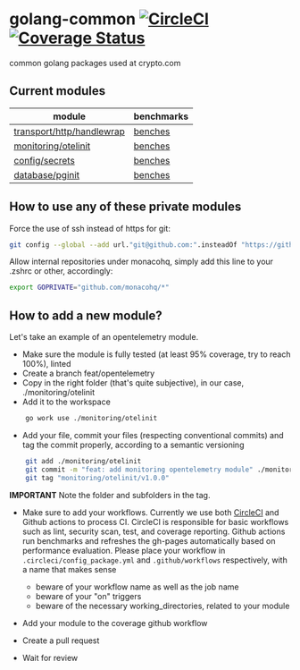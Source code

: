 # golang-common [![CircleCI](https://circleci.com/gh/monacohq/golang-common/tree/main.svg?style=shield&circle-token=daf1da839b5c2715ecf6e86532718dd83c4e5ca1)](https://circleci.com/gh/monacohq/golang-common/tree/main)[![Coverage Status](https://coveralls.io/repos/github/monacohq/golang-common/badge.svg?t=cPxXZ8)](https://coveralls.io/github/monacohq/golang-common)

common golang packages used at crypto.com

## Current modules

| module                      | benchmarks |
|---|---|
| [transport/http/handlewrap](transport/http/handlewrap) | [benches](https://turbo-winner-7f9425af.pages.github.io/transport/http/handlerwrap/) |
| [monitoring/otelinit](monitoring/otelinit) | [benches](https://turbo-winner-7f9425af.pages.github.io/monitoring/otelinit) |
| [config/secrets](config/secrets) | [benches](https://turbo-winner-7f9425af.pages.github.io/config/secrets) |
| [database/pginit](database/pginit) | [benches](https://turbo-winner-7f9425af.pages.github.io/database/pginit) |

## How to use any of these private modules

Force the use of ssh instead of https for git:

```bash
git config --global --add url."git@github.com:".insteadOf "https://github.com/"
```

Allow internal repositories under monacohq, simply add this line to your .zshrc or other, accordingly:

```bash
export GOPRIVATE="github.com/monacohq/*"
```

## How to add a new module?

Let's take an example of an opentelemetry module.

- Make sure the module is fully tested (at least 95% coverage, try to reach 100%), linted
- Create a branch feat/opentelemetry
- Copy in the right folder (that's quite subjective), in our case, ./monitoring/otelinit
- Add it to the workspace

```bash
    go work use ./monitoring/otelinit
```

- Add your file, commit your files (respecting conventional commits) and tag the commit properly, according to a semantic versioning

```bash
    git add ./monitoring/otelinit
    git commit -m "feat: add monitoring opentelemetry module" ./monitoring/otelinit
    git tag "monitoring/otelinit/v1.0.0"
```

**IMPORTANT** Note the folder and subfolders in the tag.

- Make sure to add your workflows. Currently we use both [CircleCI](https://circleci.com) and Github actions to process CI. CircleCI is responsible for basic workflows such as lint, security scan, test, and coverage reporting. Github actions run benchmarks and refreshes the gh-pages automatically based on performance evaluation. Please place your workflow in `.circleci/config_package.yml` and `.github/workflows` respectively, with a name that makes sense
  - beware of your workflow name as well as the job name
  - beware of your "on" triggers
  - beware of the necessary working_directories, related to your module

- Add your module to the coverage github workflow

- Create a pull request
- Wait for review
